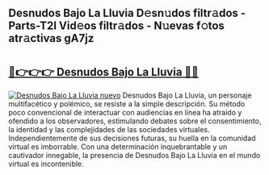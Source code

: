 ## Desnudos Bajo La Lluvia D𝚎sn𝚞dos filtr𝚊dos - Parts-T2I Vid𝚎os filtr𝚊dos - N𝚞evas f𝚘tos atr𝚊ctivas gA7jz

# <h2><a href="http://mbb866.tromn.icu/?c=Desnudos+Bajo+La+Lluvia">🔗👉👉👉 Desnudos Bajo La Lluvia 🔗🔗</a></h2>

[![Desnudos Bajo La Lluvia nuevo](https://i.imgur.com/pEAQMta.gif)](http://mbb866.tromn.icu/?c=Desnudos+Bajo+La+Lluvia)
Desnudos Bajo La Lluvia, un personaje multifacético y polémico, se resiste a la simple descripción. Su método poco convencional de interactuar con audiencias en línea ha atraído y ofendido a los observadores, estimulando debates sobre el consentimiento, la identidad y las complejidades de las sociedades virtuales. Independientemente de sus decisiones futuras, su huella en la comunidad virtual es imborrable. Con una determinación inquebrantable y un cautivador innegable, la presencia de Desnudos Bajo La Lluvia en el mundo virtual es incontenible.
